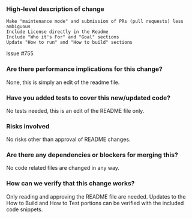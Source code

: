 ### High-level description of change

    Make "maintenance mode" and submission of PRs (pull requests) less ambiguous
    Include License directly in the Readme
    Include "Who it's For" and "Goal" sections
    Update "How to run" and "How to build" sections

Issue #755

### Are there performance implications for this change?

None, this is simply an edit of the readme file.

### Have you added tests to cover this new/updated code?

No tests needed, this is an edit of the README file only.

### Risks involved

No risks other than approval of README changes.

### Are there any dependencies or blockers for merging this?

No code related files are changed in any way.

### How can we verify that this change works?

Only reading and approving the README file are needed. Updates to the How to Build and How to Test portions can be verified with the included code snippets.
